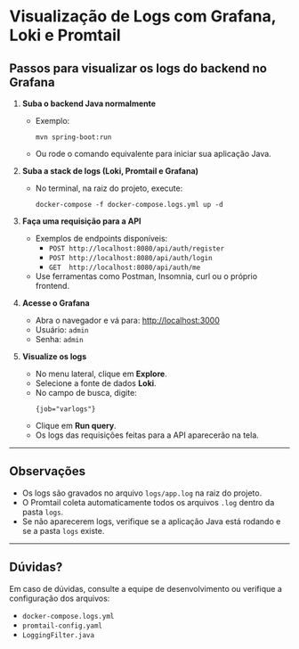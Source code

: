 # Visualização de Logs com Grafana, Loki e Promtail

## Passos para visualizar os logs do backend no Grafana

1. **Suba o backend Java normalmente**

   - Exemplo:
     ```
     mvn spring-boot:run
     ```
   - Ou rode o comando equivalente para iniciar sua aplicação Java.

2. **Suba a stack de logs (Loki, Promtail e Grafana)**

   - No terminal, na raiz do projeto, execute:
     ```
     docker-compose -f docker-compose.logs.yml up -d
     ```

3. **Faça uma requisição para a API**

   - Exemplos de endpoints disponíveis:
     - `POST http://localhost:8080/api/auth/register`
     - `POST http://localhost:8080/api/auth/login`
     - `GET  http://localhost:8080/api/auth/me`
   - Use ferramentas como Postman, Insomnia, curl ou o próprio frontend.

4. **Acesse o Grafana**

   - Abra o navegador e vá para: [http://localhost:3000](http://localhost:3000)
   - Usuário: `admin`
   - Senha: `admin`

5. **Visualize os logs**
   - No menu lateral, clique em **Explore**.
   - Selecione a fonte de dados **Loki**.
   - No campo de busca, digite:
     ```
     {job="varlogs"}
     ```
   - Clique em **Run query**.
   - Os logs das requisições feitas para a API aparecerão na tela.

---

## Observações

- Os logs são gravados no arquivo `logs/app.log` na raiz do projeto.
- O Promtail coleta automaticamente todos os arquivos `.log` dentro da pasta `logs`.
- Se não aparecerem logs, verifique se a aplicação Java está rodando e se a pasta `logs` existe.

---

## Dúvidas?

Em caso de dúvidas, consulte a equipe de desenvolvimento ou verifique a configuração dos arquivos:

- `docker-compose.logs.yml`
- `promtail-config.yaml`
- `LoggingFilter.java`
